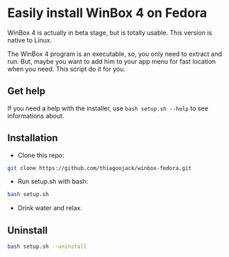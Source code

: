# Easily install WinBox 4 on Fedora
WinBox 4 is actually in beta stage, but is totally usable. This version is native to Linux.

The WinBox 4 program is an executable, so, you only need to extract and run. But, maybe you want to add him to your app menu for fast location when you need. This script do it for you.
## Get help
If you need a help with the installer, use `bash setup.sh --help` to see informations about.

## Installation
- Clone this repo:

```bash
git clone https://github.com/thiagoojack/winbox-fedora.git
```
- Run setup.sh with bash:
```bash
bash setup.sh
```
- Drink water and relax.

## Uninstall
```bash
bash setup.sh --uninstall
```
